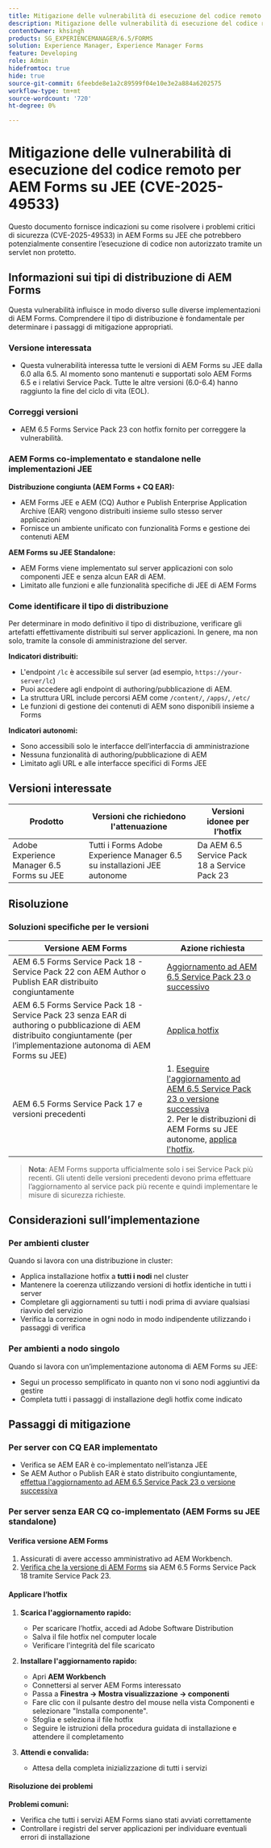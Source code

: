```yaml
---
title: Mitigazione delle vulnerabilità di esecuzione del codice remoto per AEM Forms su JEE (CVE-2025-49533)
description: Mitigazione delle vulnerabilità di esecuzione del codice remoto per AEM Forms su JEE (CVE-2025-49533)
contentOwner: khsingh
products: SG_EXPERIENCEMANAGER/6.5/FORMS
solution: Experience Manager, Experience Manager Forms
feature: Developing
role: Admin
hidefromtoc: true
hide: true
source-git-commit: 6feebde8e1a2c89599f04e10e3e2a884a6202575
workflow-type: tm+mt
source-wordcount: '720'
ht-degree: 0%

---
```



# Mitigazione delle vulnerabilità di esecuzione del codice remoto per AEM Forms su JEE (CVE-2025-49533)

Questo documento fornisce indicazioni su come risolvere i problemi critici di sicurezza (CVE-2025-49533) in AEM Forms su JEE che potrebbero potenzialmente consentire l’esecuzione di codice non autorizzato tramite un servlet non protetto.

## Informazioni sui tipi di distribuzione di AEM Forms

Questa vulnerabilità influisce in modo diverso sulle diverse implementazioni di AEM Forms. Comprendere il tipo di distribuzione è fondamentale per determinare i passaggi di mitigazione appropriati.

### Versione interessata

* Questa vulnerabilità interessa tutte le versioni di AEM Forms su JEE dalla 6.0 alla 6.5. Al momento sono mantenuti e supportati solo AEM Forms 6.5 e i relativi Service Pack. Tutte le altre versioni (6.0-6.4) hanno raggiunto la fine del ciclo di vita (EOL).

### Correggi versioni

* AEM 6.5 Forms Service Pack 23 con hotfix fornito per correggere la vulnerabilità.

### AEM Forms co-implementato e standalone nelle implementazioni JEE

**Distribuzione congiunta (AEM Forms + CQ EAR):**

* AEM Forms JEE e AEM (CQ) Author e Publish Enterprise Application Archive (EAR) vengono distribuiti insieme sullo stesso server applicazioni
* Fornisce un ambiente unificato con funzionalità Forms e gestione dei contenuti AEM

**AEM Forms su JEE Standalone:**

* AEM Forms viene implementato sul server applicazioni con solo componenti JEE e senza alcun EAR di AEM.
* Limitato alle funzioni e alle funzionalità specifiche di JEE di AEM Forms

### Come identificare il tipo di distribuzione

Per determinare in modo definitivo il tipo di distribuzione, verificare gli artefatti effettivamente distribuiti sul server applicazioni. In genere, ma non solo, tramite la console di amministrazione del server.

**Indicatori distribuiti:**

* L&#39;endpoint `/lc` è accessibile sul server (ad esempio, `https://your-server/lc`)
* Puoi accedere agli endpoint di authoring/pubblicazione di AEM.
* La struttura URL include percorsi AEM come `/content/`, `/apps/`, `/etc/`
* Le funzioni di gestione dei contenuti di AEM sono disponibili insieme a Forms

**Indicatori autonomi:**

* Sono accessibili solo le interfacce dell’interfaccia di amministrazione
* Nessuna funzionalità di authoring/pubblicazione di AEM
* Limitato agli URL e alle interfacce specifici di Forms JEE


## Versioni interessate

| Prodotto | Versioni che richiedono l&#39;attenuazione | Versioni idonee per l’hotfix |
|---------|-----------------------------|-----------------------------|
| Adobe Experience Manager 6.5 Forms su JEE | Tutti i Forms Adobe Experience Manager 6.5 su installazioni JEE autonome | Da AEM 6.5 Service Pack 18 a Service Pack 23 |

## Risoluzione

### Soluzioni specifiche per le versioni

| Versione AEM Forms | Azione richiesta |
|---|---|
| AEM 6.5 Forms Service Pack 18 - Service Pack 22 con AEM Author o Publish EAR distribuito congiuntamente | [Aggiornamento ad AEM 6.5 Service Pack 23 o successivo](/help/release-notes/release-notes.md) |
| AEM 6.5 Forms Service Pack 18 - Service Pack 23 senza EAR di authoring o pubblicazione di AEM distribuito congiuntamente (per l’implementazione autonoma di AEM Forms su JEE) | [Applica hotfix](#apply-the-hotfix) |
| AEM 6.5 Forms Service Pack 17 e versioni precedenti | &#x200B;1. [Eseguire l&#39;aggiornamento ad AEM 6.5 Service Pack 23 o versione successiva](/help/release-notes/release-notes.md) <br> 2. Per le distribuzioni di AEM Forms su JEE autonome, [applica l&#39;hotfix](#apply-the-hotfix). |

> **Nota**: AEM Forms supporta ufficialmente solo i sei Service Pack più recenti. Gli utenti delle versioni precedenti devono prima effettuare l’aggiornamento al service pack più recente e quindi implementare le misure di sicurezza richieste.

## Considerazioni sull’implementazione

### Per ambienti cluster

Quando si lavora con una distribuzione in cluster:

* Applica installazione hotfix a **tutti i nodi** nel cluster
* Mantenere la coerenza utilizzando versioni di hotfix identiche in tutti i server
* Completare gli aggiornamenti su tutti i nodi prima di avviare qualsiasi riavvio del servizio
* Verifica la correzione in ogni nodo in modo indipendente utilizzando i passaggi di verifica

### Per ambienti a nodo singolo

Quando si lavora con un’implementazione autonoma di AEM Forms su JEE:

* Segui un processo semplificato in quanto non vi sono nodi aggiuntivi da gestire
* Completa tutti i passaggi di installazione degli hotfix come indicato

<!-- ## Vulnerability Verification

Before implementing the fix, verify if your system is vulnerable by executing the following tests:

### Test Commands

#### 1. Test with Exploitable Payload
```bash
curl -o /dev/null -s -w "Total time: %{time_total}\n" https://${FORMS_HOST}/FormServer/GetDocumentServlet?serDoc=H4sIAAAAAAAAAK1WTWxbRRCetR3bsZI2P80fhf4HkpS%2Bl5C2aXFEyA9tXV5IUEw4%2BGCtnxfnlffX3X3E6YEDElKvCC4ckRAcKIdISFQckLhy5gRCQkLigAQcygGp4md2nxOnIWqSNpH8dndmd76Zb2dmc%2Bc3aBEc%2Bm7Qt6gRScc1FrkTcEeuvRqxiH3w%2FegX96feWU9CogAp4dxiFuTswAsppzLgEnotddJUJ83ZTXm%2BHgJAAg2fDXjNoCG1V5iB57zAF0aFUV8dEMYMzpqnfv7o9q%2Fi1MfXEpB4AOUmvA3EgmzIg5BxuSahK0Z1qV8zlyR3%2FBoiItrUDmh24LrMlk4837ApjAZuxWVND%2B7%2F%2BeHgXX99IgFQDyV0BJEMI7kY4zpMrKYwrCQCPY%2BWDBH5xhbAOkV%2FDMeXjPvUNerClbYhOa0bReaFLpVMFHBsfX3hG%2F%2FOZ%2BNJSBegvez4VebLVyKvwngBDpXxgC9cJgsor5cgV66sSWYHVSYkJEulmRKky7ZLBS67SltomFWyvAUtZZ96TFGWsqCzvD2CB2%2BsKY9vDP7Fv4hroJf%2FHuip1X6IuVC3ifJEaebOvb6%2F0tniTw1x%2BtK3%2F3z1Naqfg%2FEMjBEYXxOBYNyhrhnSNTegVRFjXaXVGpPizJKMKsVGkIvxjgykCLyIlJpIqYmUmjGlpqbU3KDU1JSaPPKl4zFzuiKQLFtuGMtAmsARHZwTmEvaB%2BeWumACHbFLy4wLTITXCnMEyHUC7bOYFZL6cpm6EWv5%2FMT799778Y8XCKQnHd%2BROEkODS8TSM3iBeQgCR1t0AbtBA5bjs%2FiSyvGCF1WYCMARRhcN4QpueIIAhesRyAlT6BVJ8MbAfcI8CFrrwTNLcznSzvu9tzmXtEgiPEmV6pKrlG%2F6jKeV3HnXqrbLNS1k4EBApf36sJGLJvnCWSrgR15mOsEzu0rFDy6EvuEVM48fmAEPtkfl7siVqVnzhXnp%2BuOKKBId8AD4T%2FrNMypHHoULwhkGtwRmD4A5nJLQcRtdsVR2d3WyF5D1RwuC77PuO5DDNPlGQLHd0l7At07JD6GPWm7jfrraHa44gpnqleMEHyyXMZCrK%2Bh68PLbfAsnMvBWTCwoJcktd%2Bcp2GjAJ9serC4it6NTYxdnLh8cfzC%2BbFRbFbHrIfp83ASsAPgrwV%2FT0AGsji2ql4IOUjhHHsBfg%2BhxMSR4Ngy8iUcXtdbOvGb1kITuvDbFm%2BAbuyVgPMe6MVdfThXpvq1mSn1vijtdhPntYkTsbJhArRXR7UeQ4Wn8IQye%2Bx%2FZgt6tYPZS9rsSKzc0exxBE3o2Uk4hfBZGN4MWq2Vrv1TSBKrs%2Fv2u3fBXNebR3UgROlPa8wzMIhjTtP0NAxBa6TeqA7c%2B93mC3I0AwkCp3drlleCQL8YW3JjoXID3%2FjHfwFu%2FuL8Puld7T%2FoF2Bw1xcAg9pffQ3spb6SaPahWUz2nsWT27L4iNb36G%2BvTrjYXD%2BCtOJ%2FTymsKB6uEqirm26v%2FwfLba%2FhawoAAA%3D%3D
```

#### 2. Test with Non-Exploitable Payload
```bash
curl -o /dev/null -s -w "Total time: %{time_total}\n" https://${FORMS_HOST}/FormServer/GetDocumentServlet?serDoc=1234
```

**Note**: Replace `${FORMS_HOST}` with your actual Forms server hostname and port.

### Vulnerability Confirmation
* **Vulnerable System**: Response time ≥ 5 seconds for exploitable payload
* **Secure System**: Response time ~600ms for both payloads
* **Indicator**: Significant difference in response times confirms the vulnerability -->

## Passaggi di mitigazione

### Per server con CQ EAR implementato

* Verifica se AEM EAR è co-implementato nell’istanza JEE
* Se AEM Author o Publish EAR è stato distribuito congiuntamente, [effettua l&#39;aggiornamento ad AEM 6.5 Service Pack 23 o versione successiva](/help/release-notes/release-notes.md)

### Per server senza EAR CQ co-implementato (AEM Forms su JEE standalone)

#### Verifica versione AEM Forms

1. Assicurati di avere accesso amministrativo ad AEM Workbench.
1. [Verifica che la versione di AEM Forms](https://experienceleaguecommunities.adobe.com/t5/adobe-experience-manager/how-find-the-aem-forms-version-using-the-aem-admin-or-system/m-p/603733) sia AEM 6.5 Forms Service Pack 18 tramite Service Pack 23.

#### Applicare l’hotfix

1. **Scarica l&#39;aggiornamento rapido:**
   * Per scaricare l’hotfix, accedi ad Adobe Software Distribution
   * Salva il file hotfix nel computer locale
   * Verificare l&#39;integrità del file scaricato

2. **Installare l&#39;aggiornamento rapido:**
   * Apri **AEM Workbench**
   * Connettersi al server AEM Forms interessato
   * Passa a **Finestra → Mostra visualizzazione → componenti**
   * Fare clic con il pulsante destro del mouse nella vista Componenti e selezionare &quot;Installa componente&quot;.
   * Sfoglia e seleziona il file hotfix
   * Seguire le istruzioni della procedura guidata di installazione e attendere il completamento

3. **Attendi e convalida:**
   * Attesa della completa inizializzazione di tutti i servizi

#### Risoluzione dei problemi

**Problemi comuni:**

* Verifica che tutti i servizi AEM Forms siano stati avviati correttamente
* Controllare i registri del server applicazioni per individuare eventuali errori di installazione

